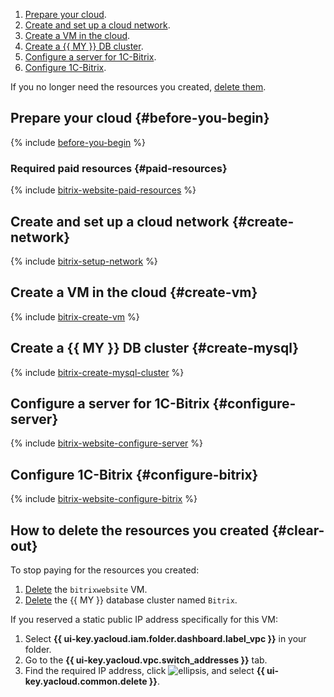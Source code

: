 1. [Prepare your cloud](#before-you-begin).
1. [Create and set up a cloud network](#create-network).
1. [Create a VM in the cloud](#create-vm).
1. [Create a {{ MY }} DB cluster](#create-mysql).
1. [Configure a server for 1C-Bitrix](#configure-server).
1. [Configure 1C-Bitrix](#configure-bitrix).

If you no longer need the resources you created, [delete them](#clear-out).

## Prepare your cloud {#before-you-begin}

{% include [before-you-begin](../_tutorials_includes/before-you-begin.md) %}

### Required paid resources {#paid-resources}

{% include [bitrix-website-paid-resources](../_tutorials_includes/bitrix-website-paid-resources.md) %}

## Create and set up a cloud network {#create-network}

{% include [bitrix-setup-network](../_tutorials_includes/bitrix-setup-network.md) %}

## Create a VM in the cloud {#create-vm}

{% include [bitrix-create-vm](../_tutorials_includes/bitrix-create-vm.md) %}

## Create a {{ MY }} DB cluster {#create-mysql}

{% include [bitrix-create-mysql-cluster](../_tutorials_includes/bitrix-create-mysql-cluster.md) %}

## Configure a server for 1C-Bitrix {#configure-server}

{% include [bitrix-website-configure-server](../_tutorials_includes/bitrix-website-configure-server.md) %}

## Configure 1C-Bitrix {#configure-bitrix}

{% include [bitrix-website-configure-bitrix](../_tutorials_includes/bitrix-website-configure-bitrix.md) %}

## How to delete the resources you created {#clear-out}

To stop paying for the resources you created:
1. [Delete](../../compute/operations/vm-control/vm-delete.md) the `bitrixwebsite` VM.
1. [Delete](../../managed-mysql/operations/cluster-delete.md) the {{ MY }} database cluster named `Bitrix`.

If you reserved a static public IP address specifically for this VM:
1. Select **{{ ui-key.yacloud.iam.folder.dashboard.label_vpc }}** in your folder.
1. Go to the **{{ ui-key.yacloud.vpc.switch_addresses }}** tab.
1. Find the required IP address, click ![ellipsis](../../_assets/console-icons/ellipsis.svg), and select **{{ ui-key.yacloud.common.delete }}**.